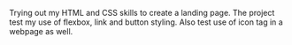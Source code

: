 Trying out my HTML and CSS skills to create a landing page.
The project test my use of flexbox, link and button styling.
Also test use of icon tag in a webpage as well.

